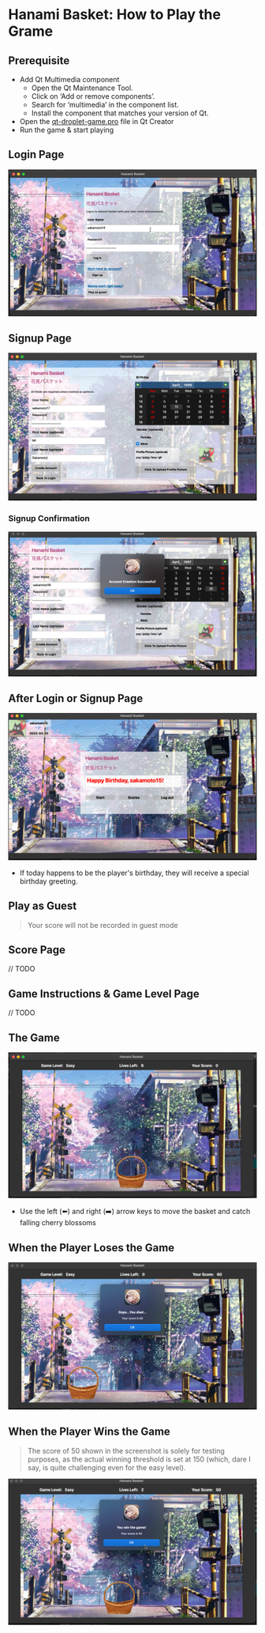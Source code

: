 # Hanami Basket: How to Play the Grame

## Prerequisite

- Add Qt Multimedia component
  - Open the Qt Maintenance Tool.
  - Click on ‘Add or remove components’.
  - Search for ‘multimedia’ in the component list.
  - Install the component that matches your version of Qt.
- Open the [qt-droplet-game.pro](qt-droplet-game.pro) file in Qt Creator
- Run the game & start playing

## Login Page

![](screenshots/login.png)

## Signup Page

![](screenshots/signup.png)

### Signup Confirmation

![](screenshots/signup_confirmation.png)

## After Login or Signup Page

![](screenshots/after_login_or_signup.png)

- If today happens to be the player's birthday, they will receive a special birthday greeting.

## Play as Guest
> Your score will not be recorded in guest mode



## Score Page

// TODO

## Game Instructions & Game Level Page

// TODO

## The Game

![](screenshots/game_scene.png)

- Use the left (⬅️) and right (➡️) arrow keys to move the basket and catch falling cherry blossoms

## When the Player Loses the Game

![](screenshots/lose.png)

## When the Player Wins the Game

> The score of 50 shown in the screenshot is solely for testing purposes, as the actual winning threshold is set at 150 (which, dare I say, is quite challenging even for the easy level).

![](screenshots/win.png)